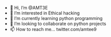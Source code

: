 - 👋 Hi, I’m @AMT3E
- 👀 I’m interested in Ethical hacking
- 🌱 I’m currently learning python programming 
- 💞️ I’m looking to collaborate on python projects
- 📫 How to reach me... twitter.com/amtee9

<!---
AMT3E/AMT3E is a ✨ special ✨ repository because its `README.md` (this file) appears on your GitHub profile.
You can click the Preview link to take a look at your changes.
--->
